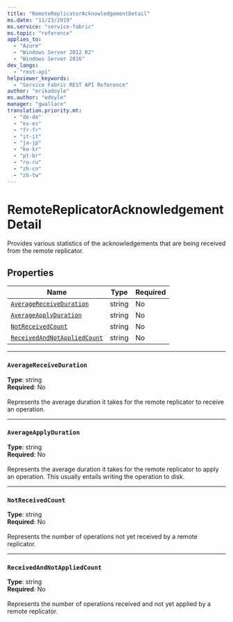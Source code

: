 ```yaml
---
title: "RemoteReplicatorAcknowledgementDetail"
ms.date: "11/23/2019"
ms.service: "service-fabric"
ms.topic: "reference"
applies_to: 
  - "Azure"
  - "Windows Server 2012 R2"
  - "Windows Server 2016"
dev_langs: 
  - "rest-api"
helpviewer_keywords: 
  - "Service Fabric REST API Reference"
author: "erikadoyle"
ms.author: "edoyle"
manager: "gwallace"
translation.priority.mt: 
  - "de-de"
  - "es-es"
  - "fr-fr"
  - "it-it"
  - "ja-jp"
  - "ko-kr"
  - "pt-br"
  - "ru-ru"
  - "zh-cn"
  - "zh-tw"
---
```

# RemoteReplicatorAcknowledgementDetail

Provides various statistics of the acknowledgements that are being received from the remote replicator.

## Properties
| Name | Type | Required |
| --- | --- | --- |
| [`AverageReceiveDuration`](#averagereceiveduration) | string | No |
| [`AverageApplyDuration`](#averageapplyduration) | string | No |
| [`NotReceivedCount`](#notreceivedcount) | string | No |
| [`ReceivedAndNotAppliedCount`](#receivedandnotappliedcount) | string | No |

____
### `AverageReceiveDuration`
__Type__: string <br/>
__Required__: No<br/>
<br/>
Represents the average duration it takes for the remote replicator to receive an operation.

____
### `AverageApplyDuration`
__Type__: string <br/>
__Required__: No<br/>
<br/>
Represents the average duration it takes for the remote replicator to apply an operation. This usually entails writing the operation to disk.

____
### `NotReceivedCount`
__Type__: string <br/>
__Required__: No<br/>
<br/>
Represents the number of operations not yet received by a remote replicator.

____
### `ReceivedAndNotAppliedCount`
__Type__: string <br/>
__Required__: No<br/>
<br/>
Represents the number of operations received and not yet applied by a remote replicator.
